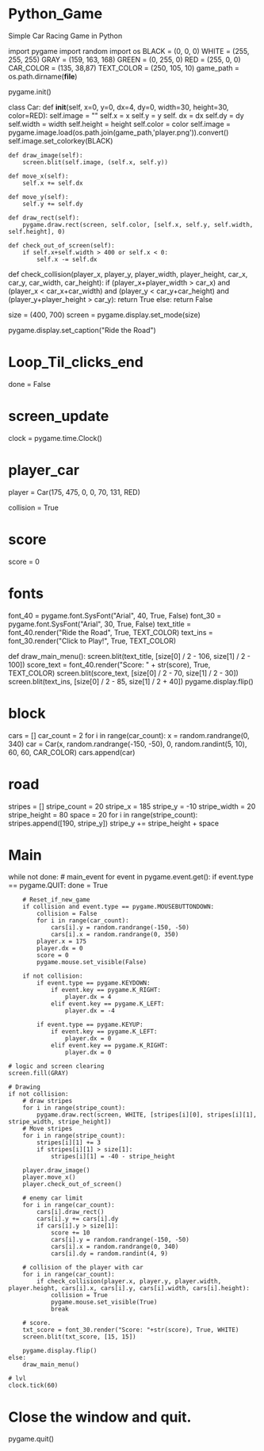 # Python_Game
Simple Car Racing Game in Python

import pygame
import random
import os
BLACK = (0, 0, 0)
WHITE = (255, 255, 255)
GRAY = (159, 163, 168)
GREEN = (0, 255, 0)
RED = (255, 0, 0)
CAR_COLOR = (135, 38,87)
TEXT_COLOR = (250, 105, 10)
game_path = os.path.dirname(__file__)

pygame.init()


class Car:
    def __init__(self, x=0, y=0, dx=4, dy=0, width=30, height=30, color=RED):
        self.image = ""
        self.x = x
        self.y = y
        self. dx = dx
        self.dy = dy
        self.width = width
        self.height = height
        self.color = color
        self.image = pygame.image.load(os.path.join(game_path,'player.png')).convert()
        self.image.set_colorkey(BLACK)

    def draw_image(self):
        screen.blit(self.image, (self.x, self.y))

    def move_x(self):
        self.x += self.dx

    def move_y(self):
        self.y += self.dy

    def draw_rect(self):
        pygame.draw.rect(screen, self.color, [self.x, self.y, self.width, self.height], 0)

    def check_out_of_screen(self):
        if self.x+self.width > 400 or self.x < 0:
            self.x -= self.dx


def check_collision(player_x, player_y, player_width, player_height, car_x, car_y, car_width, car_height):
    if (player_x+player_width > car_x) and (player_x < car_x+car_width) and (player_y < car_y+car_height) and (player_y+player_height > car_y):
        return True
    else:
        return False


size = (400, 700)
screen = pygame.display.set_mode(size)

pygame.display.set_caption("Ride the Road")

# Loop_Til_clicks_end
done = False

# screen_update
clock = pygame.time.Clock()

# player_car
player = Car(175, 475, 0, 0, 70, 131, RED)

collision = True
# score
score = 0

# fonts
font_40 = pygame.font.SysFont("Arial", 40, True, False)
font_30 = pygame.font.SysFont("Arial", 30, True, False)
text_title = font_40.render("Ride the Road", True, TEXT_COLOR)
text_ins = font_30.render("Click to Play!", True, TEXT_COLOR)


def draw_main_menu():
    screen.blit(text_title, [size[0] / 2 - 106, size[1] / 2 - 100])
    score_text = font_40.render("Score: " + str(score), True, TEXT_COLOR)
    screen.blit(score_text, [size[0] / 2 - 70, size[1] / 2 - 30])
    screen.blit(text_ins, [size[0] / 2 - 85, size[1] / 2 + 40])
    pygame.display.flip()


# block
cars = []
car_count = 2
for i in range(car_count):
    x = random.randrange(0, 340)
    car = Car(x, random.randrange(-150, -50), 0, random.randint(5, 10), 60, 60, CAR_COLOR)
    cars.append(car)

# road
stripes = []
stripe_count = 20
stripe_x = 185
stripe_y = -10
stripe_width = 20
stripe_height = 80
space = 20
for i in range(stripe_count):
    stripes.append([190, stripe_y])
    stripe_y += stripe_height + space

# Main
while not done:
    # main_event
    for event in pygame.event.get():
        if event.type == pygame.QUIT:
            done = True

        # Reset_if_new_game
        if collision and event.type == pygame.MOUSEBUTTONDOWN:
            collision = False
            for i in range(car_count):
                cars[i].y = random.randrange(-150, -50)
                cars[i].x = random.randrange(0, 350)
            player.x = 175
            player.dx = 0
            score = 0
            pygame.mouse.set_visible(False)

        if not collision:
            if event.type == pygame.KEYDOWN:
                if event.key == pygame.K_RIGHT:
                    player.dx = 4
                elif event.key == pygame.K_LEFT:
                    player.dx = -4

            if event.type == pygame.KEYUP:
                if event.key == pygame.K_LEFT:
                    player.dx = 0
                elif event.key == pygame.K_RIGHT:
                    player.dx = 0

    # logic and screen clearing
    screen.fill(GRAY)

    # Drawing 
    if not collision:
        # draw stripes
        for i in range(stripe_count):
            pygame.draw.rect(screen, WHITE, [stripes[i][0], stripes[i][1], stripe_width, stripe_height])
        # Move stripes
        for i in range(stripe_count):
            stripes[i][1] += 3
            if stripes[i][1] > size[1]:
                stripes[i][1] = -40 - stripe_height

        player.draw_image()
        player.move_x()
        player.check_out_of_screen()

        # enemy car limit
        for i in range(car_count):
            cars[i].draw_rect()
            cars[i].y += cars[i].dy
            if cars[i].y > size[1]:
                score += 10
                cars[i].y = random.randrange(-150, -50)
                cars[i].x = random.randrange(0, 340)
                cars[i].dy = random.randint(4, 9)

        # collision of the player with car
        for i in range(car_count):
            if check_collision(player.x, player.y, player.width, player.height, cars[i].x, cars[i].y, cars[i].width, cars[i].height):
                collision = True
                pygame.mouse.set_visible(True)
                break

        # score.
        txt_score = font_30.render("Score: "+str(score), True, WHITE)
        screen.blit(txt_score, [15, 15])

        pygame.display.flip()
    else:
        draw_main_menu()

    # lvl
    clock.tick(60)

# Close the window and quit.
pygame.quit()
